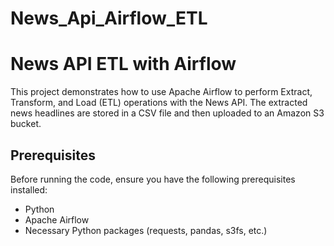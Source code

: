 # News_Api_Airflow_ETL

# News API ETL with Airflow

This project demonstrates how to use Apache Airflow to perform Extract, Transform, and Load (ETL) operations with the News API. The extracted news headlines are stored in a CSV file and then uploaded to an Amazon S3 bucket.

## Prerequisites

Before running the code, ensure you have the following prerequisites installed:

- Python
- Apache Airflow
- Necessary Python packages (requests, pandas, s3fs, etc.)



